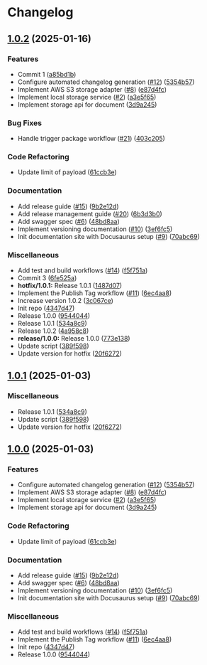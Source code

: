 # Changelog

## [1.0.2](https://github.com/huynguyen-hl/project-identity-resolver/compare/v1.0.1...v1.0.2) (2025-01-16)


### Features

* Commit 1 ([a85bd1b](https://github.com/huynguyen-hl/project-identity-resolver/commit/a85bd1bd7cb6b54588ffb6b74bac5090037b8034))
* Configure automated changelog generation ([#12](https://github.com/huynguyen-hl/project-identity-resolver/issues/12)) ([5354b57](https://github.com/huynguyen-hl/project-identity-resolver/commit/5354b57907ff2f81d5db24e754597cf18d874db1))
* Implement AWS S3 storage adapter ([#8](https://github.com/huynguyen-hl/project-identity-resolver/issues/8)) ([e87d4fc](https://github.com/huynguyen-hl/project-identity-resolver/commit/e87d4fc2daff566962131cc092067ceb9e8bfbca))
* Implement local storage service ([#2](https://github.com/huynguyen-hl/project-identity-resolver/issues/2)) ([a3e5f65](https://github.com/huynguyen-hl/project-identity-resolver/commit/a3e5f65441bd686733e01177c03626bfc01c09d4))
* Implement storage api for document ([3d9a245](https://github.com/huynguyen-hl/project-identity-resolver/commit/3d9a2455ea96e07cd5288344733112c7206a0817))


### Bug Fixes

* Handle trigger package workflow ([#21](https://github.com/huynguyen-hl/project-identity-resolver/issues/21)) ([403c205](https://github.com/huynguyen-hl/project-identity-resolver/commit/403c205e61433e0e1fd54b8046f4838cb88d745a))


### Code Refactoring

* Update limit of payload ([61ccb3e](https://github.com/huynguyen-hl/project-identity-resolver/commit/61ccb3e32e4db665a7c7b471bb1b7a8cc97331bb))


### Documentation

* Add release guide ([#15](https://github.com/huynguyen-hl/project-identity-resolver/issues/15)) ([9b2e12d](https://github.com/huynguyen-hl/project-identity-resolver/commit/9b2e12d68fb614da61378252058477f0f694baaa))
* Add release management guide ([#20](https://github.com/huynguyen-hl/project-identity-resolver/issues/20)) ([6b3d3b0](https://github.com/huynguyen-hl/project-identity-resolver/commit/6b3d3b05d963be4cda82507ee37f933d0815928d))
* Add swagger spec ([#6](https://github.com/huynguyen-hl/project-identity-resolver/issues/6)) ([48bd8aa](https://github.com/huynguyen-hl/project-identity-resolver/commit/48bd8aaba8af89b229fae795da3a46c0e6d89f98))
* Implement versioning documentation ([#10](https://github.com/huynguyen-hl/project-identity-resolver/issues/10)) ([3ef6fc5](https://github.com/huynguyen-hl/project-identity-resolver/commit/3ef6fc52ef6ac944f701f7cd791ede38694304db))
* Init documentation site with Docusaurus setup ([#9](https://github.com/huynguyen-hl/project-identity-resolver/issues/9)) ([70abc69](https://github.com/huynguyen-hl/project-identity-resolver/commit/70abc698c090d51e2c59c7cb2d47bcc0f080fa75))


### Miscellaneous

* Add test and build workflows ([#14](https://github.com/huynguyen-hl/project-identity-resolver/issues/14)) ([f5f751a](https://github.com/huynguyen-hl/project-identity-resolver/commit/f5f751a22799512ce0a948bc3a573997b3a9031d))
* Commit 3 ([6fe525a](https://github.com/huynguyen-hl/project-identity-resolver/commit/6fe525a7a40dd1ae0be4092478a74ffaf4b25c8e))
* **hotfix/1.0.1:** Release 1.0.1 ([1487d07](https://github.com/huynguyen-hl/project-identity-resolver/commit/1487d07b10fc61fdf7087639dbfd86c4386c9dfe))
* Implement the Publish Tag workflow ([#11](https://github.com/huynguyen-hl/project-identity-resolver/issues/11)) ([6ec4aa8](https://github.com/huynguyen-hl/project-identity-resolver/commit/6ec4aa8e13f1ed3022fa6af56e54928563ff726f))
* Increase version 1.0.2 ([3c067ce](https://github.com/huynguyen-hl/project-identity-resolver/commit/3c067cea9ab8d1d7b9bbb49cb20b377f02ddfe41))
* Init repo ([4347d47](https://github.com/huynguyen-hl/project-identity-resolver/commit/4347d472c6c938a967459da01e41c4d4d390b9b0))
* Release 1.0.0 ([9544044](https://github.com/huynguyen-hl/project-identity-resolver/commit/954404413f5e8d663d4cf50861ab070d88337555))
* Release 1.0.1 ([534a8c9](https://github.com/huynguyen-hl/project-identity-resolver/commit/534a8c90c38daea49ee26da65c11ec57e5797e9a))
* Release 1.0.2 ([4a958c8](https://github.com/huynguyen-hl/project-identity-resolver/commit/4a958c8bc9ded8b0f9408c957d5ae3c2507a86df))
* **release/1.0.0:** Release 1.0.0 ([773e138](https://github.com/huynguyen-hl/project-identity-resolver/commit/773e13888472c9c542f0a0332caf89c84895cb04))
* Update script ([389f598](https://github.com/huynguyen-hl/project-identity-resolver/commit/389f59855b8047adfccec61155e7621199974678))
* Update version for hotfix ([20f6272](https://github.com/huynguyen-hl/project-identity-resolver/commit/20f62722e9635336731057e079e11f4cd12cc400))

## [1.0.1](https://github.com/uncefact/project-identity-resolver/compare/1.0.0...v1.0.1) (2025-01-03)


### Miscellaneous

* Release 1.0.1 ([534a8c9](https://github.com/uncefact/project-identity-resolver/commit/534a8c90c38daea49ee26da65c11ec57e5797e9a))
* Update script ([389f598](https://github.com/uncefact/project-identity-resolver/commit/389f59855b8047adfccec61155e7621199974678))
* Update version for hotfix ([20f6272](https://github.com/uncefact/project-identity-resolver/commit/20f62722e9635336731057e079e11f4cd12cc400))

## [1.0.0](https://github.com/uncefact/project-identity-resolver/compare/v1.0.0...v1.0.0) (2025-01-03)


### Features

* Configure automated changelog generation ([#12](https://github.com/uncefact/project-identity-resolver/issues/12)) ([5354b57](https://github.com/uncefact/project-identity-resolver/commit/5354b57907ff2f81d5db24e754597cf18d874db1))
* Implement AWS S3 storage adapter ([#8](https://github.com/uncefact/project-identity-resolver/issues/8)) ([e87d4fc](https://github.com/uncefact/project-identity-resolver/commit/e87d4fc2daff566962131cc092067ceb9e8bfbca))
* Implement local storage service ([#2](https://github.com/uncefact/project-identity-resolver/issues/2)) ([a3e5f65](https://github.com/uncefact/project-identity-resolver/commit/a3e5f65441bd686733e01177c03626bfc01c09d4))
* Implement storage api for document ([3d9a245](https://github.com/uncefact/project-identity-resolver/commit/3d9a2455ea96e07cd5288344733112c7206a0817))


### Code Refactoring

* Update limit of payload ([61ccb3e](https://github.com/uncefact/project-identity-resolver/commit/61ccb3e32e4db665a7c7b471bb1b7a8cc97331bb))


### Documentation

* Add release guide ([#15](https://github.com/uncefact/project-identity-resolver/issues/15)) ([9b2e12d](https://github.com/uncefact/project-identity-resolver/commit/9b2e12d68fb614da61378252058477f0f694baaa))
* Add swagger spec ([#6](https://github.com/uncefact/project-identity-resolver/issues/6)) ([48bd8aa](https://github.com/uncefact/project-identity-resolver/commit/48bd8aaba8af89b229fae795da3a46c0e6d89f98))
* Implement versioning documentation ([#10](https://github.com/uncefact/project-identity-resolver/issues/10)) ([3ef6fc5](https://github.com/uncefact/project-identity-resolver/commit/3ef6fc52ef6ac944f701f7cd791ede38694304db))
* Init documentation site with Docusaurus setup ([#9](https://github.com/uncefact/project-identity-resolver/issues/9)) ([70abc69](https://github.com/uncefact/project-identity-resolver/commit/70abc698c090d51e2c59c7cb2d47bcc0f080fa75))


### Miscellaneous

* Add test and build workflows ([#14](https://github.com/uncefact/project-identity-resolver/issues/14)) ([f5f751a](https://github.com/uncefact/project-identity-resolver/commit/f5f751a22799512ce0a948bc3a573997b3a9031d))
* Implement the Publish Tag workflow ([#11](https://github.com/uncefact/project-identity-resolver/issues/11)) ([6ec4aa8](https://github.com/uncefact/project-identity-resolver/commit/6ec4aa8e13f1ed3022fa6af56e54928563ff726f))
* Init repo ([4347d47](https://github.com/uncefact/project-identity-resolver/commit/4347d472c6c938a967459da01e41c4d4d390b9b0))
* Release 1.0.0 ([9544044](https://github.com/uncefact/project-identity-resolver/commit/954404413f5e8d663d4cf50861ab070d88337555))
